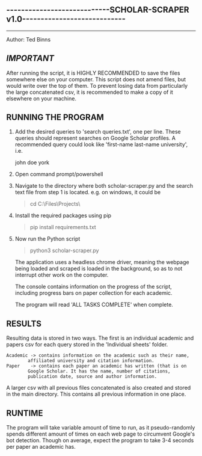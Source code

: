 ----------------------------SCHOLAR-SCRAPER v1.0----------------------------
----------------------------------------------------------------------------
----------------------------------------------------------------------------
Author: Ted Binns


*********IMPORTANT*********
----------------------------------------------------------------------------
After running the script, it is HIGHLY RECOMMENDED to save the files 
somewhere else on your computer. This script does not amend files, but
would write over the top of them. To prevent losing data from particularly
the large concatenated csv, it is recommended to make a copy of it elsewhere
on your machine.



RUNNING THE PROGRAM
----------------------------------------------------------------------------
1. Add the desired queries to 'search queries.txt', one per line. These 
   queries should represent searches on Google Scholar profiles. A
   recommended query could look like 'first-name last-name university', i.e. 

	john doe york

2. Open command prompt/powershell

3. Navigate to the directory where both scholar-scraper.py and the search text
   file from step 1 is located. e.g. 
   on windows, it could be 
	> cd C:\Files\Projects\

4. Install the required packages using pip
	>pip install requirements.txt

5. Now run the Python script
	>python3 scholar-scraper.py

   The application uses a headless chrome driver, meaning the webpage being
   loaded and scraped is loaded in the background, so as to not interrupt
   other work on the computer.

   The console contains information on the progress of the script, including
   progress bars on paper collection for each academic.

   The program will read 'ALL TASKS COMPLETE' when complete.



RESULTS
----------------------------------------------------------------------------
Resulting data is stored in two ways. The first is an individual academic
and papers csv for each query stored in the 'Individual sheets' folder.

	Academic -> contains information on the academic such as their name,
		    affiliated university and citation information.
	Paper    -> contains each paper an academic has written (that is on
		    Google Scholar. It has the name, number of citations, 
		    publication date, source and author information.

A larger csv with all previous files concatenated is also created and stored
in the main directory. This contains all previous information in one place.



RUNTIME
----------------------------------------------------------------------------
The program will take variable amount of time to run, as it pseudo-randomly
spends different amount of times on each web page to circumvent Google's
bot detection. Though on average, expect the program to take 3-4 seconds
per paper an academic has.

